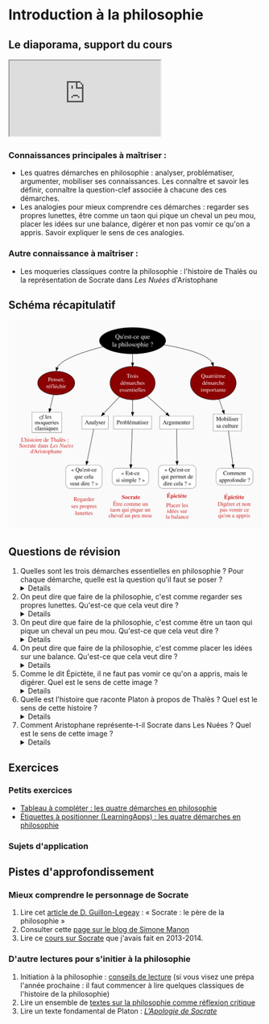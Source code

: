 # Introduction à la philosophie

## Le diaporama, support du cours

<iframe src="https://eyssette.github.io/marp-slides/slides/2021-2022/introduction-philosophie-21.html"></iframe>

### Connaissances principales à maîtriser :
- Les quatres démarches en philosophie : analyser, problématiser, argumenter, mobiliser ses connaissances. Les connaître et savoir les définir, connaître la question-clef associée à chacune des ces démarches.
- Les analogies pour mieux comprendre ces démarches : regarder ses propres lunettes, être comme un taon qui pique un cheval un peu mou, placer les idées sur une balance, digérer et non pas vomir ce qu'on a appris. Savoir expliquer le sens de ces analogies.

### Autre connaissance à maîtriser :
- Les moqueries classiques contre la philosophie : l'histoire de Thalès ou la représentation de Socrate dans _Les Nuées_ d'Aristophane


## Schéma récapitulatif

[![Schéma récapitulatif du cours](https://raw.githubusercontent.com/eyssette/graphviz-examples/master/diagram/introduction-philosophie-21.dot.svg)](https://raw.githubusercontent.com/eyssette/graphviz-examples/master/diagram/introduction-philosophie-21.dot.svg)


## Questions de révision

1. Quelles sont les trois démarches essentielles en philosophie ? Pour chaque démarche, quelle est la question qu'il faut se poser ?<details>En philosophie, les trois démarches essentielles sont : analyser, problématiser, argumenter. Pour analyser, il faut se demander : « Qu'est-ce que cela veut dire ? ». Pour problématiser, il faut se demander : « Est-ce vraiment si simple ? ». Pour argumenter, il faut se demander : « Qu'est-ce qui permet de dire cela ? »</details>
1. On peut dire que faire de la philosophie, c'est comme regarder ses propres lunettes. Qu'est-ce que cela veut dire ?<details>Regarder ses propres lunettes, c'est examiner les idées avec lesquelles on pense, afin de chercher à les rendre plus claires et plus précises : cela revient à analyser ses idées.</details>
1. On peut dire que faire de la philosophie, c'est comme être un taon qui pique un cheval un peu mou. Qu'est-ce que cela veut dire ?<details>Cette image désigne la démarche de Socrate. Être comme un taon qui pique un cheval un peu mou, c'est réveiller son esprit critique et questionner ce qui nous semble évident : cela revient à problématiser.</details>
1. On peut dire que faire de la philosophie, c'est comme placer les idées sur une balance. Qu'est-ce que cela veut dire ?<details>Épictète propose cette image de la balance. Placer une idée sur une balance, c'est examiner les arguments et les objections afin de déterminer si l'idée est convaincante : cela revient à argumenter.</details>
1. Comme le dit Épictète, il ne faut pas vomir ce qu'on a appris, mais le digérer. Quel est le sens de cette image ?<details>Vomir ce qu'on a appris, ce serait simplement recracher ses connaissances, sans les avoir intégrées, et sans organisation. Digérer ce qu'on a appris, c'est s'approprier des connaissances afin de les faire siennes et pouvoir ainsi les mobiliser pour développer sa propre réflexion.</details>
1. Quelle est l'histoire que raconte Platon à propos de Thalès ? Quel est le sens de cette histoire ? <details>Thalès se promène en regardant les étoiles et tombe dans un puits parce qu'il regardait le ciel au lieu de regarder ses pieds. Cette histoire illustre une moquerie classique contre la philosophie qui serait une réflexion trop abstraite et déconnectée du réel.</details>
1. Comment Aristophane représente-t-il Socrate dans Les Nuées ? Quel est le sens de cette image ?<details>Dans Les Nuées, Aristophane représente Socrate suspendu en l'air dans un panier Cette image illustre une moquerie classique contre la philosophie qui serait une réflexion trop abstraite et déconnectée du réel.</details>


## Exercices

### Petits exercices

- [Tableau à compléter : les quatre démarches en philosophie](https://eyssette.github.io/marp-slides/slides/2021-2022/introduction-philosophie-21.html?f=1#46)
- [Étiquettes à positionner (LearningApps) : les quatre démarches en philosophie](https://learningapps.org/watch?v=pg13m7zck21)


### Sujets d'application

<!-- 1. Penser, est-ce dire non ?<details><summary>Un exemple d'utilisation du cours :</summary>On peut dire que penser, c'est dire, si la pensée désigne la réflexion critique, car la réflexion critique suppose de dire non aux idées reçues.<br>Plus précisément, il s'agit d'abord de dire non aux idées vagues et confuses : réfléchir de manière critique, c'est refuser les idées vagues et confuses, chercher à clarifier le sens des notions que l'on utilise. Il faut comprendre de quoi on parle exactement, définir précisément les termes que l'on utilise, ce qui revient à analyser ses idées.<br>Il faut également dire non aux idées simplistes : penser véritablement, c'est remettre en question les idées étroites qui évacuent la complexité du réel, c'est être conscient des difficultés et questionner nos prétendues certitudes, ce qui revient à problématiser.<br> Enfin, il faut dire non aux idées affirmées sans justification. Il ne faut pas en rester simplement à donner son avis : si on affirme une idée, il faut être capable de donner des raisons de l'accepter, et répondre aux objections qu'on peut faire  contre cette idée  : il faut argumenter.<br>Par conséquent, si penser c'est analyser ses idées, problématiser et argumenter, et si cela revient à dire non aux idées vagues et confuses, non aux idées simplistes et non aux idées sans justification, alors on peut effectivement dire que penser c'est dire non.</details>
2. Peut-on apprendre à penser ? -->


## Pistes d'approfondissement

### Mieux comprendre le personnage de Socrate

1. Lire cet [article de D. Guillon-Legeay](https://iphilo.fr/2016/09/10/socrate-le-pere-de-la-philosophie/) : « Socrate : le père de la philosophie »
2. Consulter cette [page sur le blog de Simone Manon](https://www.philolog.fr/socrate/)
3. Lire ce [cours sur Socrate](https://eyssette.github.io/blog/assets/pdf/ancien_blog/0_Introduction_philosophie/2013-2014-Socrate-cours.pdf) que j'avais fait en 2013-2014.

### D'autre lectures pour s'initier à la philosophie

1. Initiation à la philosophie : [conseils de lecture](https://eyssette.github.io/ressources-generales-enseignement-philosophie/conseils-lectures-initiation-philosophie) <!-- Document au format A4 : https://docs.google.com/document/d/119PC0h-Zic6AVT4woWzXd8lbRmQ0fOVPAJ-CBFMyMdQ/edit?usp=sharing  --> (si vous visez une prépa l'année prochaine : il faut commencer à lire quelques classiques de l'histoire de la philosophie)
2. Lire un ensemble de [textes sur la philosophie comme réflexion critique](http://bit.ly/philoD1)
3. Lire un texte fondamental de Platon : _[L'Apologie de Socrate](http://www.ac-grenoble.fr/PhiloSophie/old2/file/platon_apologie.pdf)_
